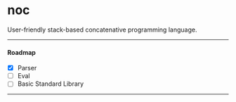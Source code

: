 # noc

User-friendly stack-based concatenative programming language.

---

#### Roadmap

- [x] Parser
- [ ] Eval
- [ ] Basic Standard Library

---

